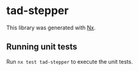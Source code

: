 # tad-stepper

This library was generated with [Nx](https://nx.dev).

## Running unit tests

Run `nx test tad-stepper` to execute the unit tests.
